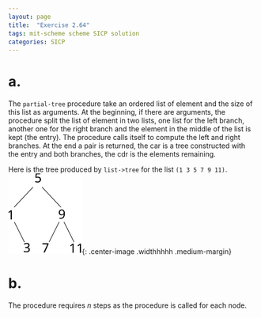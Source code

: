 ```yaml
---
layout: page
title:  "Exercise 2.64"
tags: mit-scheme scheme SICP solution
categories: SICP
---
```

# a.
The `partial-tree` procedure take an ordered list of element and the size of this list as arguments. At the beginning, if there are arguments, the procedure split the list of element in two lists, one list for the left branch, another one for the right branch and the element in the middle of the list is kept (the entry). The procedure calls itself to compute the left and right branches. At the end a pair is returned, the car is a tree constructed with the entry and both branches, the cdr is the elements remaining.

Here is the tree produced by `list->tree` for the list `(1 3 5 7 9 11)`.
![](\assets\Ex2.64.svg){: .center-image .widthhhhh .medium-margin}
# b.
The procedure requires $n$ steps as the procedure is called for each node.
